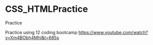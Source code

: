 # CSS_HTMLPractice
Practice

Practice using 12 coding bootcamp https://www.youtube.com/watch?v=Xm4BObh4MhI&t=685s
